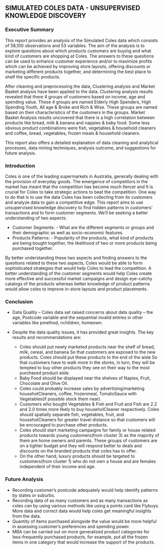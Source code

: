 

## SIMULATED COLES DATA - UNSUPERVISED KNOWLEDGE DISCOVERY

### Executive Summary

This report provides an analysis of the Simulated Coles data which consists of 58,100 observations and 53 variables. The aim of the analysis is to explore questions about which products customers are buying and what kind of customers are shopping at Coles. The answers to these questions can be used to enhance customer experience and/or to maximize profits which can be achieved by improving store layouts, offering discounts or marketing different products together, and determining the best place to shelf the specific products.

After cleaning and preprocessing the data, Clustering analysis and Market Basket analysis have been applied to the data. Clustering analysis results revealed that there 4 groups of customers based on income, age and spending value. These 4 groups are named Elderly High Spenders, High Spending Youth, All age & Broke and Rich & Wise. These groups are named based on their characteristics of the customers in the groups. Market Basket Analysis results uncovered that there is a high correlation between products like bread, milk & banana and nappies & baby food. Some less obvious product combinations were fish, vegetables & household cleaners and coffee, bread, vegetables, frozen meals & household cleaners. 

This report also offers a detailed explanation of data cleaning and analytical processes, data mining techniques, analysis outcome, and suggestions for future analysis.


### Introduction

Coles is one of the leading supermarkets in Australia, generally dealing with the provision of everyday goods. The emergence of competitors in the market has meant that the competition has become much fiercer and It is crucial for Coles to take strategic actions to beat the competition. One way to do that is to use the data Coles has been collecting from its customers and analyze data to gain a competitive edge. This report aims to use unsupervised knowledge discovery to find hidden patterns in customers’ transactions and to form customer segments. We’ll be seeking a better understanding of two aspects: 
	
* Customer Segments: - What are the different segments or groups and their demographic as well as socio-economic features.
* Products Patterns: - Popularity of the products, what kind of products are being bought together, the likelihood of two or more products being purchased together.

By better understanding these two aspects and finding answers to the questions related to these two aspects, Coles would be able to form sophisticated strategies that would help Coles to lead the competition. A better understanding of the customer segments would help Coles create more effective and successful market campaigns and design eye-catchy catalogs of the products whereas better knowledge of product patterns would allow coles to improve in-store layouts and product placements.



### Conclusion

*	Data Quality – Coles data set raised concerns about data quality – the age, Postcode variable and the sequential invalid entries in other variables like pmethod, nchildren, homeown.

*	Despite the data quality issues, it has provided great insights. The key results and recommendations are:

	*	Coles should put newly marketed products near the shelf of bread, milk, cereal, and banana So that customers are exposed to the new products. Coles should put these products to the end of the aisle So that customers have to walk more in the stores, in turn, they will be tempted to buy other products they see on their way to the most purchased product aisle.
	*	Baby Food should be displayed near the shelves of Napies, Fruit, Chocolate and Olive Oil.
	*	Coles could probably increase sales by advertising/marketing householCleaners,                 coffee, frozenmeal, TomatoSauce with Vegetables(if possible stock them near).
	*	Customers who bought Vegetables & Fish and Fruit and Fish are 2.2 and 2.0 times             more likely to buy householCleaner respectively. Coles should spatially separate fish,                 vegetables, fruit, and householCleaners for greater travel distance so that customers    will be encouraged to purchase other products.
	*	Coles should start marketing campaigns for family or house related products towards young customers(from cluster 3) as the majority of them are home owners and parents. These groups of customers are on a tighter budget and they will respond better to deals and discounts on the branded products that coles has to offer.
	*	On the other hand, luxury products should be targeted to customers(from cluster 1) who do not own a house and are females independent of their income and age. 


### Future Analysis

* Recording customer’s postcode adequately would help identify patterns by states or suburbs.
*	Recording data of as many customers and as many transactions as coles can by using various methods like using a points card like Flybuys. More data and correct data would help coles get meaningful insights from the data.
*	Quantity of items purchased alongside the value would be more helpful in assessing customer’s preferences and spending power.
*	MBA can be carried out on more generalized product categories for less-frequently purchased products, for example, put all the frozen items in one category that would increase the support of the products.
